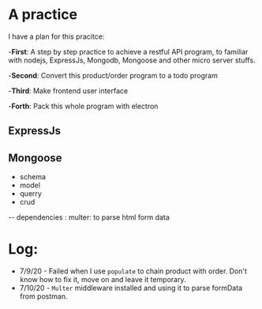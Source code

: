 # A practice
I have a plan for this pracitce:

-**First**: A step by step practice to achieve a restful API program, to familiar with nodejs, ExpressJs, Mongodb, Mongoose and other micro server stuffs.

-**Second**: Convert this product/order program to a todo program

-**Third**: Make frontend user interface

-**Forth**: Pack this whole program with electron

## ExpressJs
## Mongoose
  - schema
  - model
  - querry
  - crud


-- dependencies :
  multer: to parse html form data




  # Log:
  * 7/9/20 - Failed when I use `populate` to chain product with order. Don't know how to fix it, move on and leave it temporary. 
  * 7/10/20 - `Multer` middleware installed and using it to parse formData from postman.